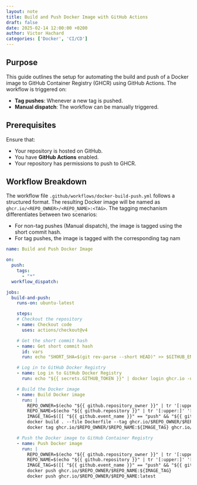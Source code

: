 ```yaml
---
layout: note
title: Build and Push Docker Image with GitHub Actions
draft: false
date: 2025-02-14 12:00:00 +0200
author: Victor Hachard
categories: ['Docker', 'CI/CD']
---
```


## Purpose

This guide outlines the setup for automating the build and push of a Docker image to GitHub Container Registry (GHCR) using GitHub Actions. The workflow is triggered on:

- **Tag pushes**: Whenever a new tag is pushed.
- **Manual dispatch**: The workflow can be manually triggered.

## Prerequisites

Ensure that:
- Your repository is hosted on GitHub.
- You have **GitHub Actions** enabled.
- Your repository has permissions to push to GHCR.

## Workflow Breakdown

The workflow file `.github/workflows/docker-build-push.yml` follows a structured format. The resulting Docker image will be named as `ghcr.io/<REPO_OWNER>/<REPO_NAME>:<TAG>`. The tagging mechanism differentiates between two scenarios:
- For non-tag pushes (Manual dispatch), the image is tagged using the short commit hash.
- For tag pushes, the image is tagged with the corresponding tag nam

```yaml
name: Build and Push Docker Image

on:
  push:
    tags:
      - "*"
  workflow_dispatch:

jobs:
  build-and-push:
    runs-on: ubuntu-latest

    steps:
    # Checkout the repository
    - name: Checkout code
      uses: actions/checkout@v4

    # Get the short commit hash
    - name: Get short commit hash
      id: vars
      run: echo "SHORT_SHA=$(git rev-parse --short HEAD)" >> $GITHUB_ENV

    # Log in to GitHub Docker Registry
    - name: Log in to GitHub Docker Registry
      run: echo "${{ secrets.GITHUB_TOKEN }}" | docker login ghcr.io -u ${{ github.actor }} --password-stdin

    # Build the Docker image
    - name: Build Docker image
      run: |
        REPO_OWNER=$(echo "${{ github.repository_owner }}" | tr '[:upper:]' '[:lower:]')
        REPO_NAME=$(echo "${{ github.repository }}" | tr '[:upper:]' '[:lower:]')
        IMAGE_TAG=$([[ "${{ github.event_name }}" == "push" && "${{ github.event.ref }}" =~ ^refs/tags/ ]] && echo "${{ github.ref_name }}" || echo "${{ env.SHORT_SHA }}")
        docker build . --file Dockerfile --tag ghcr.io/$REPO_OWNER/$REPO_NAME:${IMAGE_TAG}
        docker tag ghcr.io/$REPO_OWNER/$REPO_NAME:${IMAGE_TAG} ghcr.io/$REPO_OWNER/$REPO_NAME:latest

    # Push the Docker image to GitHub Container Registry
    - name: Push Docker image
      run: |
        REPO_OWNER=$(echo "${{ github.repository_owner }}" | tr '[:upper:]' '[:lower:]')
        REPO_NAME=$(echo "${{ github.repository }}" | tr '[:upper:]' '[:lower:]')
        IMAGE_TAG=$([[ "${{ github.event_name }}" == "push" && "${{ github.event.ref }}" =~ ^refs/tags/ ]] && echo "${{ github.ref_name }}" || echo "${{ env.SHORT_SHA }}")
        docker push ghcr.io/$REPO_OWNER/$REPO_NAME:${IMAGE_TAG}
        docker push ghcr.io/$REPO_OWNER/$REPO_NAME:latest
```

